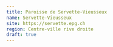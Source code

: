 ```yaml
---
title: Paroisse de Servette-Vieusseux
name: Servette-Vieusseux
site: https://servette.epg.ch
region: Centre-ville rive droite
draft: true
---
```


